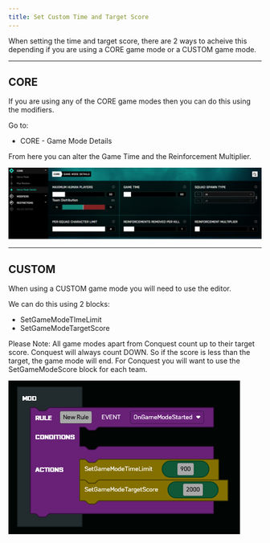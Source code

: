 ```yaml
---
title: Set Custom Time and Target Score
---
```

When setting the time and target score, there are 2 ways to acheive this depending if you are using a CORE game mode or a CUSTOM game mode.

---
CORE
---
If you are using any of the CORE game modes then you can do this using the modifiers.

Go to: 
- CORE - Game Mode Details

From here you can alter the Game Time and the Reinforcement Multiplier.

![modifier](images/modifier.PNG)

---
CUSTOM
---
When using a CUSTOM game mode you will need to use the editor.

We can do this using 2 blocks:
- SetGameModeTImeLimit
- SetGameModeTargetScore

Please Note: 
All game modes apart from Conquest count up to their target score.
Conquest will always count DOWN. So if the score is less than the target, the game mode will end. For Conquest you will want to use the SetGameModeScore block for each team.

![test](images/score.PNG)
